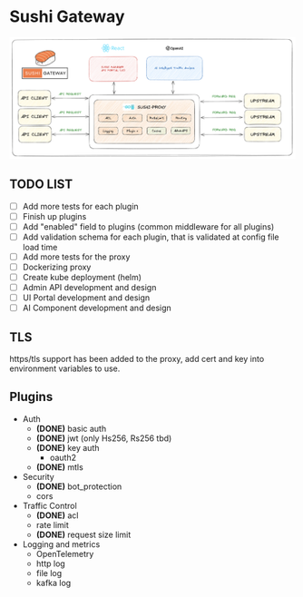 # Sushi Gateway

![High Level Design](./docs/images/design.png)

## TODO LIST
- [ ] Add more tests for each plugin
- [ ] Finish up plugins
- [ ] Add "enabled" field to plugins (common middleware for all plugins)
- [ ] Add validation schema for each plugin, that is validated at config file load time
- [ ] Add more tests for the proxy
- [ ] Dockerizing proxy
- [ ] Create kube deployment (helm)
- [ ] Admin API development and design
- [ ] UI Portal development and design
- [ ] AI Component development and design

## TLS
https/tls support has been added to the proxy, add cert and key into environment variables to use.

## Plugins
- Auth
  - **(DONE)** basic auth
  - **(DONE)** jwt (only Hs256, Rs256 tbd)
  - **(DONE)** key auth
    - oauth2
  - **(DONE)** mtls 
- Security
  - **(DONE)** bot_protection
  - cors
- Traffic Control
  - **(DONE)** acl
  - rate limit
  - **(DONE)** request size limit
- Logging and metrics
  - OpenTelemetry
  - http log
  - file log
  - kafka log
    
